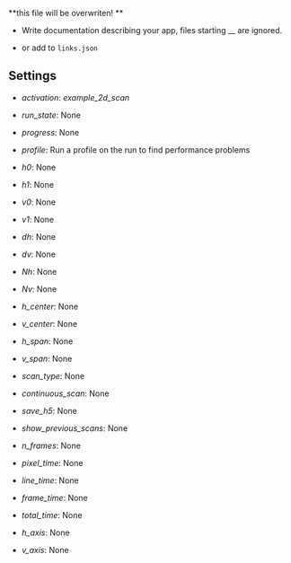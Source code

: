 **this file will be overwriten! **

 - Write documentation describing your app, files starting __ are ignored.

 - or add to `links.json`

## Settings

 - *activation*: <i>example_2d_scan</i>

 - *run_state*: None

 - *progress*: None

 - *profile*: Run a profile on the run to find performance problems

 - *h0*: None

 - *h1*: None

 - *v0*: None

 - *v1*: None

 - *dh*: None

 - *dv*: None

 - *Nh*: None

 - *Nv*: None

 - *h_center*: None

 - *v_center*: None

 - *h_span*: None

 - *v_span*: None

 - *scan_type*: None

 - *continuous_scan*: None

 - *save_h5*: None

 - *show_previous_scans*: None

 - *n_frames*: None

 - *pixel_time*: None

 - *line_time*: None

 - *frame_time*: None

 - *total_time*: None

 - *h_axis*: None

 - *v_axis*: None

